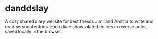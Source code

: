 # danddslay
A cozy shared diary website for best friends Jimli and Arshita to write and read personal entries. Each diary shows dated entries in reverse order, saved locally in the browser.
